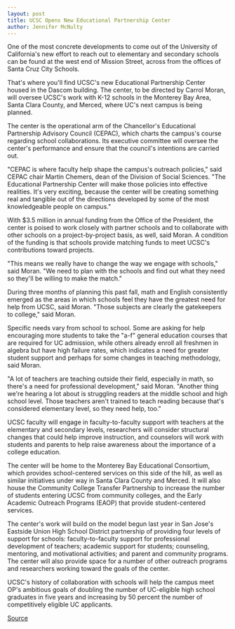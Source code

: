 ```yaml
---
layout: post
title: UCSC Opens New Educational Partnership Center
author: Jennifer McNulty
---
```


One of the most concrete developments to come out of the University of California's new effort to reach out to elementary and secondary schools can be found at the west end of Mission Street, across from the offices of Santa Cruz City Schools.

That's where you'll find UCSC's new Educational Partnership Center housed in the Dascom building. The center, to be directed by Carrol Moran, will oversee UCSC's work with K-12 schools in the Monterey Bay Area, Santa Clara County, and Merced, where UC's next campus is being planned.

The center is the operational arm of the Chancellor's Educational Partnership Advisory Council (CEPAC), which charts the campus's course regarding school collaborations. Its executive committee will oversee the center's performance and ensure that the council's intentions are carried out.

"CEPAC is where faculty help shape the campus's outreach policies," said CEPAC chair Martin Chemers, dean of the Division of Social Sciences. "The Educational Partnership Center will make those policies into effective realities. It's very exciting, because the center will be creating something real and tangible out of the directions developed by some of the most knowledgeable people on campus."

With $3.5 million in annual funding from the Office of the President, the center is poised to work closely with partner schools and to collaborate with other schools on a project-by-project basis, as well, said Moran. A condition of the funding is that schools provide matching funds to meet UCSC's contributions toward projects.

"This means we really have to change the way we engage with schools," said Moran. "We need to plan with the schools and find out what they need so they'll be willing to make the match."

During three months of planning this past fall, math and English consistently emerged as the areas in which schools feel they have the greatest need for help from UCSC, said Moran. "Those subjects are clearly the gatekeepers to college," said Moran.

Specific needs vary from school to school. Some are asking for help encouraging more students to take the "a-f" general education courses that are required for UC admission, while others already enroll all freshmen in algebra but have high failure rates, which indicates a need for greater student support and perhaps for some changes in teaching methodology, said Moran.

"A lot of teachers are teaching outside their field, especially in math, so there's a need for professional development," said Moran. "Another thing we're hearing a lot about is struggling readers at the middle school and high school level. Those teachers aren't trained to teach reading because that's considered elementary level, so they need help, too."

UCSC faculty will engage in faculty-to-faculty support with teachers at the elementary and secondary levels, researchers will consider structural changes that could help improve instruction, and counselors will work with students and parents to help raise awareness about the importance of a college education.

The center will be home to the Monterey Bay Educational Consortium, which provides school-centered services on this side of the hill, as well as similar initiatives under way in Santa Clara County and Merced. It will also house the Community College Transfer Partnership to increase the number of students entering UCSC from community colleges, and the Early Academic Outreach Programs (EAOP) that provide student-centered services.

The center's work will build on the model begun last year in San Jose's Eastside Union High School District partnership of providing four levels of support for schools: faculty-to-faculty support for professional development of teachers; academic support for students; counseling, mentoring, and motivational activities; and parent and community programs. The center will also provide space for a number of other outreach programs and researchers working toward the goals of the center.

UCSC's history of collaboration with schools will help the campus meet OP's ambitious goals of doubling the number of UC-eligible high school graduates in five years and increasing by 50 percent the number of competitively eligible UC applicants.

[Source](http://www1.ucsc.edu/oncampus/currents/98-99/01-04/moran.htm "Permalink to New Educational Partnership Center; 01-04-99")
